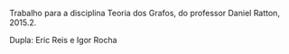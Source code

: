 Trabalho para a disciplina Teoria dos Grafos, do professor Daniel Ratton, 2015.2.

Dupla: Eric Reis e Igor Rocha 
